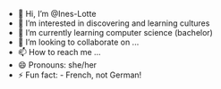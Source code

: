 - 👋 Hi, I’m @Ines-Lotte
- 👀 I’m interested in discovering and learning cultures
- 🌱 I’m currently learning computer science (bachelor)
- 💞️ I’m looking to collaborate on ...
- 📫 How to reach me ...
- 😄 Pronouns: she/her
- ⚡ Fun fact: - French, not German! 

<!---
Ines-Lotte/Ines-Lotte is a ✨ special ✨ repository because its `README.md` (this file) appears on your GitHub profile.
You can click the Preview link to take a look at your changes.
--->
